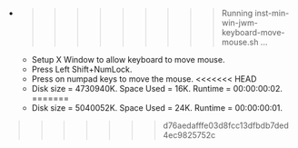 * >>>>>>>>> Running inst-min-win-jwm-keyboard-move-mouse.sh ...
  * Setup X Window to allow keyboard to move mouse.
  * Press Left Shift+NumLock.
  * Press on numpad keys to move the mouse.
<<<<<<< HEAD
  * Disk size = 4730940K. Space Used = 16K. Runtime = 00:00:00:02.
=======
  * Disk size = 5040052K. Space Used = 24K. Runtime = 00:00:00:01.
>>>>>>> d76aedafffe03d8fcc13dfbdb7ded4ec9825752c
